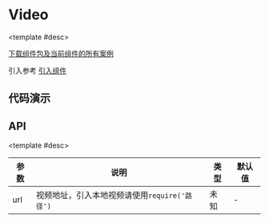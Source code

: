 <script setup>
  import LibVideo from './Components/Video/demo/index.vue'
</script>

# Video

<ContainerBox title="介绍">
<template #desc>
一个轻巧的视频播放器
</template>
</ContainerBox>

<ContainerBox title="下载并引入">

<template #desc>

[下载组件包及当前组件的所有案例](https://gitee.com/lengyibai/lib3-component-packages/raw/master/Lib/static/LibVideo.zip)

引入参考 [引入组件](/Components/base/start.html)

</template>
</ContainerBox>

## 代码演示

<ContainerBox title="基础用法">
<div class="demoBox">
<LibVideo />
</div>

<ShowCode>
<template #codes>

```vue
<template>
  <LibVideo url="https://www.runoob.com/try/demo_source/movie.mp4" />
</template>
```

</template>
</ShowCode>
</ContainerBox>

## API

<ContainerBox title="Props">

<template #desc>

| 参数 | 说明                                          | 类型 | 默认值 |
| ---- | --------------------------------------------- | ---- | ------ |
| url  | 视频地址，引入本地视频请使用`require('路径')` | 未知 | -      |

</template>
</ContainerBox>
